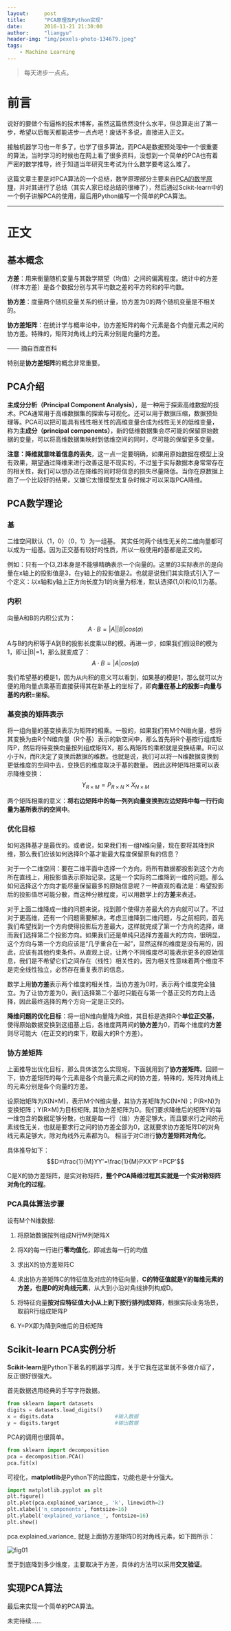 ```yaml
---
layout:     post
title:      "PCA原理及Python实现"
date:       2016-11-21 21:30:00
author:     "liangyu"
header-img: "img/pexels-photo-134679.jpeg"
tags:
    - Machine Learning 
---
```


> 每天进步一点点。

# 前言

说好的要做个有逼格的技术博客，虽然这篇依然没什么水平，但总算走出了第一步，希望以后每天都能进步一点点吧！废话不多说，直接进入正文。

接触机器学习也一年多了，也学了很多算法，而PCA是数据预处理中一个很重要的算法，当时学习的时候也在网上看了很多资料，没想到一个简单的PCA也有着严密的数学推导，终于知道当年研究生考试为什么数学要考这么难了。

这篇文章主要是对PCA算法的一个总结，数学原理部分主要来自[PCA的数学原理](http://blog.codinglabs.org/articles/pca-tutorial.html)，并对其进行了总结（其实人家已经总结的很棒了），然后通过Scikit-learn中的一个例子讲解PCA的使用，最后用Python编写一个简单的PCA算法。

***

# 正文

## 基本概念

**方差**：用来衡量随机变量与其数学期望（均值）之间的偏离程度。统计中的方差（样本方差）是各个数据分别与其平均数之差的平方的和的平均数。

**协方差**：度量两个随机变量关系的统计量，协方差为0的两个随机变量是不相关的。

**协方差矩阵**：在统计学与概率论中，协方差矩阵的每个元素是各个向量元素之间的协方差。特殊的，矩阵对角线上的元素分别是向量的方差。

—— 摘自百度百科

特别是**协方差矩阵**的概念非常重要。

## PCA介绍

**主成分分析（Principal Component Analysis）**，是一种用于探索高维数据的技术。PCA通常用于高维数据集的探索与可视化。还可以用于数据压缩，数据预处理等。PCA可以把可能具有线性相关性的高维变量合成为线性无关的低维变量，称为**主成分（principal components）**，新的低维数据集会尽可能的保留原始数据的变量，可以将高维数据集映射到低维空间的同时，尽可能的保留更多变量。  

**注意：降维就意味着信息的丢失**，这一点一定要明确，如果用原始数据在模型上没有效果，期望通过降维来进行改善这是不现实的，不过鉴于实际数据本身常常存在的相关性，我们可以想办法在降维的同时将信息的损失尽量降低。当你在原数据上跑了一个比较好的结果，又嫌它太慢模型太复杂时候才可以采取PCA降维。

## PCA数学理论

### 基

二维空间默认（1，0）（0，1）为一组基。
其实任何两个线性无关的二维向量都可以成为一组基。因为正交基有较好的性质，所以一般使用的基都是正交的。

例如：只有一个(3,2)本身是不能够精确表示一个向量的。这里的3实际表示的是向量在x轴上的投影值是3，在y轴上的投影值是2。也就是说我们其实隐式引入了一个定义：以x轴和y轴上正方向长度为1的向量为标准，默认选择(1,0)和(0,1)为基。

### 内积

向量A和B的内积公式为：
$$A\cdot B=|A||B|cos(a)$$

A与B的内积等于A到B的投影长度乘以B的模。再进一步，如果我们假设B的模为1，即让|B|=1，那么就变成了：
$$A\cdot B=|A|cos(a)$$

我们希望基的模是1，因为从内积的意义可以看到，如果基的模是1，那么就可以方便的用向量点乘基而直接获得其在新基上的坐标了，即**向量在基上的投影=向量与基的内积=坐标**。

### 基变换的矩阵表示

将一组向量的基变换表示为矩阵的相乘。一般的，如果我们有M个N维向量，想将其变换为由R个N维向量（R个基）表示的新空间中，那么首先将R个基按行组成矩阵P，然后将待变换向量按列组成矩阵X，那么两矩阵的乘积就是变换结果。R可以小于N，而R决定了变换后数据的维数。也就是说，我们可以将一N维数据变换到更低维度的空间中去，变换后的维度取决于基的数量。
因此这种矩阵相乘可以表示降维变换：
$$Y_{R \times M}=P_{R \times N} \times X_{N \times M}$$ 

两个矩阵相乘的意义：**将右边矩阵中的每一列列向量变换到左边矩阵中每一行行向量为基所表示的空间中**。

### 优化目标

如何选择基才是最优的。或者说，如果我们有一组N维向量，现在要将其降到R维，那么我们应该如何选择R个基才能最大程度保留原有的信息？

对于一个二维空间：要在二维平面中选择一个方向，将所有数据都投影到这个方向所在直线上，用投影值表示原始记录。这是一个实际的二维降到一维的问题。那么如何选择这个方向才能尽量保留最多的原始信息呢？一种直观的看法是：希望投影后的投影值尽可能分散，而这种分散程度，可以用数学上的**方差**来表述。

对于上面二维降成一维的问题来说，找到那个使得方差最大的方向就可以了。不过对于更高维，还有一个问题需要解决。考虑三维降到二维问题，与之前相同，首先我们希望找到一个方向使得投影后方差最大，这样就完成了第一个方向的选择，继而我们选择第二个投影方向。如果我们还是单纯只选择方差最大的方向，很明显，这个方向与第一个方向应该是“几乎重合在一起”，显然这样的维度是没有用的，因此，应该有其他约束条件。从直观上说，让两个不同维度尽可能表示更多的原始信息，我们是不希望它们之间存在（线性）相关性的，因为相关性意味着两个维度不是完全线性独立，必然存在重复表示的信息。              

数学上用**协方差**表示两个维度的相关性，当协方差为0时，表示两个维度完全独立。为了让协方差为0，我们选择第二个基时只能在与第一个基正交的方向上选择，因此最终选择的两个方向一定是正交的。

**降维问题的优化目标**：将一组N维向量降为R维，其目标是选择R个**单位正交基**，使得原始数据变换到这组基上后，各维度两两间的**协方差**为0，而每个维度的**方差**则尽可能大（在正交的约束下，取最大的R个方差）。

### 协方差矩阵

上面推导出优化目标，那么具体该怎么实现呢，下面就用到了**协方差矩阵**。回顾一下，协方差矩阵的每个元素是各个向量元素之间的协方差，特殊的，矩阵对角线上的元素分别是各个向量的方差。

设原始矩阵为X(N×M)，表示M个N维向量，其协方差矩阵为C(N×N)；P(R×N)为变换矩阵；Y(R×M)为目标矩阵, 其协方差矩阵为D。我们要求降维后的矩阵Y的每一维包含的数据足够分散，也就是每一行（维）方差足够大，而且要求行之间的元素线性无关，也就是要求行之间的协方差全部为0，这就要求协方差矩阵D的对角线元素足够大，除对角线外元素都为0。
相当于对C进行**协方差矩阵对角化**。

具体推导如下：
$$D=\frac{1}{M}YY'=\frac{1}{M}PXX'P'=PCP'$$

C是X的协方差矩阵，是实对称矩阵，**整个PCA降维过程其实就是一个实对称矩阵对角化的过程**。

### PCA具体算法步骤

设有M个N维数据:

1. 将原始数据按列组成N行M列矩阵X

2. 将X的每一行进行**零均值化**，即减去每一行的均值

3. 求出X的协方差矩阵C

4. 求出协方差矩阵C的特征值及对应的特征向量，**C的特征值就是Y的每维元素的方差，也是D的对角线元素**，从大到小沿对角线排列构成D。

5. 将特征向量**按对应特征值大小从上到下按行排列成矩阵**，根据实际业务场景，取前R行组成矩阵P

6. Y=PX即为降到R维后的目标矩阵

## Scikit-learn PCA实例分析

**Scikit-learn**是Python下著名的机器学习库，关于它我在这里就不多做介绍了，反正很好很强大。

首先数据选用经典的手写字符数据。

```python
from sklearn import datasets
digits = datasets.load_digits()
x = digits.data                    #输入数据
y = digits.target                  #输出数据
```

PCA的调用也很简单。

```python
from sklearn import decomposition
pca = decomposition.PCA()
pca.fit(x)
```

可视化，**matplotlib**是Python下的绘图库，功能也是十分强大。

```python
import matplotlib.pyplot as plt
plt.figure()
plt.plot(pca.explained_variance_, 'k', linewidth=2)
plt.xlabel('n_components', fontsize=16)
plt.ylabel('explained_variance_', fontsize=16)
plt.show()
```

pca.explained_variance_ 就是上面协方差矩阵D的对角线元素，如下图所示：

![fig01]("img/post-bg/fig1.png")

至于到底降到多少维度，主要取决于方差，具体的方法可以采用**交叉验证**。

## 实现PCA算法

最后来实现一个简单的PCA算法。

未完待续......
















































